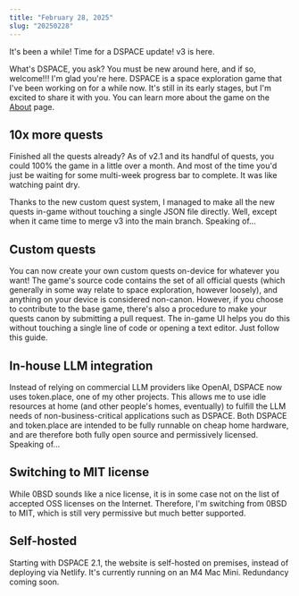 ```yaml
---
title: "February 28, 2025"
slug: "20250228"
---
```


It's been a while! Time for a DSPACE update! v3 is here.

What's DSPACE, you ask? You must be new around here, and if so, welcome!!! I'm glad you're here. DSPACE is a space exploration game that I've been working on for a while now. It's still in its early stages, but I'm excited to share it with you. You can learn more about the game on the [About](/docs/about) page.

## 10x more quests

Finished all the quests already? As of v2.1 and its handful of quests, you could 100% the game in a little over a month. And most of the time you'd just be waiting for some multi-week progress bar to complete. It was like watching paint dry.

Thanks to the new custom quest system, I managed to make all the new quests in-game without touching a single JSON file directly. Well, except when it came time to merge v3 into the main branch. Speaking of...

## Custom quests

You can now create your own custom quests on-device for whatever you want! The game's source code contains the set of all official quests (which generally in some way relate to space exploration, however loosely), and anything on your device is considered non-canon. However, if you choose to contribute to the base game, there's also a procedure to make your quests canon by submitting a pull request. The in-game UI helps you do this without touching a single line of code or opening a text editor. Just follow this guide.

## In-house LLM integration

Instead of relying on commercial LLM providers like OpenAI, DSPACE now uses token.place, one of my other projects. This allows me to use idle resources at home (and other people's homes, eventually) to fulfill the LLM needs of non-business-critical applications such as DSPACE. Both DSPACE and token.place are intended to be fully runnable on cheap home hardware, and are therefore both fully open source and permissively licensed. Speaking of...

## Switching to MIT license

While 0BSD sounds like a nice license, it is in some case not on the list of accepted OSS licenses on the Internet. Therefore, I'm switching from 0BSD to MIT, which is still very permissive but much better supported.

## Self-hosted

Starting with DSPACE 2.1, the website is self-hosted on premises, instead of deploying via Netlify. It's currently running on an M4 Mac Mini. Redundancy coming soon.